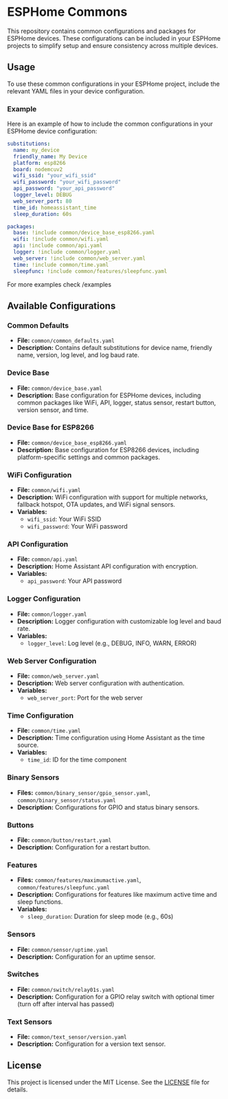 # ESPHome Commons

This repository contains common configurations and packages for ESPHome devices. These configurations can be included in your ESPHome projects to simplify setup and ensure consistency across multiple devices.

## Usage

To use these common configurations in your ESPHome project, include the relevant YAML files in your device configuration.

### Example

Here is an example of how to include the common configurations in your ESPHome device configuration:

```yaml
substitutions:
  name: my_device
  friendly_name: My Device
  platform: esp8266
  board: nodemcuv2
  wifi_ssid: "your_wifi_ssid"
  wifi_password: "your_wifi_password"
  api_password: "your_api_password"
  logger_level: DEBUG
  web_server_port: 80
  time_id: homeassistant_time
  sleep_duration: 60s

packages:
  base: !include common/device_base_esp8266.yaml
  wifi: !include common/wifi.yaml
  api: !include common/api.yaml
  logger: !include common/logger.yaml
  web_server: !include common/web_server.yaml
  time: !include common/time.yaml
  sleepfunc: !include common/features/sleepfunc.yaml
```

For more examples check /examples

## Available Configurations

### Common Defaults

- **File:** `common/common_defaults.yaml`
- **Description:** Contains default substitutions for device name, friendly name, version, log level, and log baud rate.

### Device Base

- **File:** `common/device_base.yaml`
- **Description:** Base configuration for ESPHome devices, including common packages like WiFi, API, logger, status sensor, restart button, version sensor, and time.

### Device Base for ESP8266

- **File:** `common/device_base_esp8266.yaml`
- **Description:** Base configuration for ESP8266 devices, including platform-specific settings and common packages.

### WiFi Configuration

- **File:** `common/wifi.yaml`
- **Description:** WiFi configuration with support for multiple networks, fallback hotspot, OTA updates, and WiFi signal sensors.
- **Variables:**
  - `wifi_ssid`: Your WiFi SSID
  - `wifi_password`: Your WiFi password

### API Configuration

- **File:** `common/api.yaml`
- **Description:** Home Assistant API configuration with encryption.
- **Variables:**
  - `api_password`: Your API password

### Logger Configuration

- **File:** `common/logger.yaml`
- **Description:** Logger configuration with customizable log level and baud rate.
- **Variables:**
  - `logger_level`: Log level (e.g., DEBUG, INFO, WARN, ERROR)

### Web Server Configuration

- **File:** `common/web_server.yaml`
- **Description:** Web server configuration with authentication.
- **Variables:**
  - `web_server_port`: Port for the web server

### Time Configuration

- **File:** `common/time.yaml`
- **Description:** Time configuration using Home Assistant as the time source.
- **Variables:**
  - `time_id`: ID for the time component

### Binary Sensors

- **Files:** `common/binary_sensor/gpio_sensor.yaml`, `common/binary_sensor/status.yaml`
- **Description:** Configurations for GPIO and status binary sensors.

### Buttons

- **File:** `common/button/restart.yaml`
- **Description:** Configuration for a restart button.

### Features

- **Files:** `common/features/maximumactive.yaml`, `common/features/sleepfunc.yaml`
- **Description:** Configurations for features like maximum active time and sleep functions.
- **Variables:**
  - `sleep_duration`: Duration for sleep mode (e.g., 60s)

### Sensors

- **File:** `common/sensor/uptime.yaml`
- **Description:** Configuration for an uptime sensor.

### Switches

- **File:** `common/switch/relay01s.yaml`
- **Description:** Configuration for a GPIO relay switch with optional timer (turn off after interval has passed)

### Text Sensors

- **File:** `common/text_sensor/version.yaml`
- **Description:** Configuration for a version text sensor.

## License

This project is licensed under the MIT License. See the [LICENSE](LICENSE) file for details.